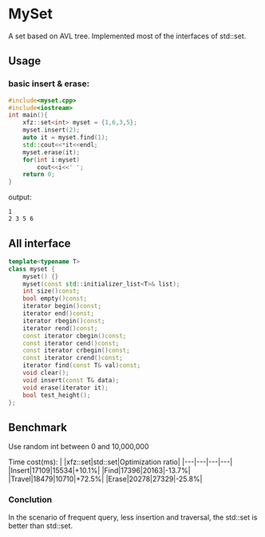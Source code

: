 # MySet
A set based on AVL tree. Implemented most of the interfaces of std::set.

## Usage
### basic insert & erase:
```C++
#include<myset.cpp>
#include<iostream>
int main(){
    xfz::set<int> myset = {1,6,3,5};
    myset.insert(2);
    auto it = myset.find(1);
    std::cout<<*it<<endl;
    myset.erase(it);
    for(int i:myset)
        cout<<i<<' ';
    return 0;
}
```
output:
```
1
2 3 5 6
```
## All interface
```C++
template<typename T>
class myset {
    myset() {}
    myset(const std::initializer_list<T>& list);
    int size()const;
    bool empty()const;
    iterator begin()const;
    iterator end()const;
    iterator rbegin()const;
    iterator rend()const;
    const iterator cbegin()const;
    const iterator cend()const;
    const iterator crbegin()const;
    const iterator crend()const;
    iterator find(const T& val)const;
    void clear();
    void insert(const T& data);
    void erase(iterator it);
    bool test_height();
};
```

## Benchmark
Use random int between 0 and 10,000,000

Time cost(ms):
|   |xfz::set|std::set|Optimization ratio|
|---|---|---|---|
|Insert|17109|15534|+10.1%|
|Find|17396|20163|-13.7%|
|Travel|18479|10710|+72.5%|
|Erase|20278|27329|-25.8%|

### Conclution
In the scenario of frequent query, less insertion and traversal, the std::set is better than std::set.
